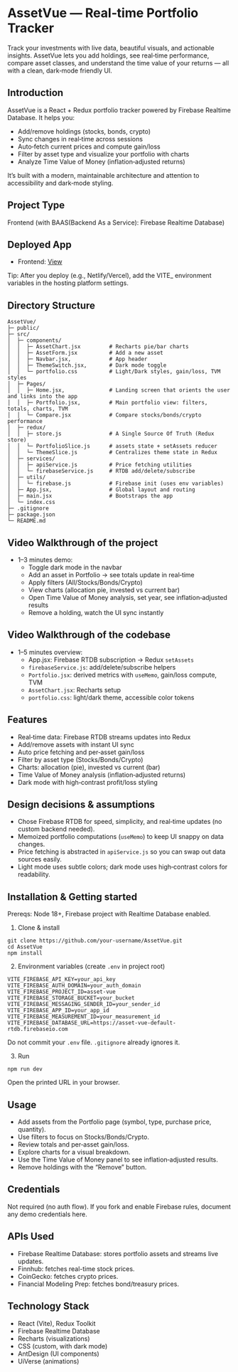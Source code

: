 # AssetVue — Real‑time Portfolio Tracker

Track your investments with live data, beautiful visuals, and actionable insights. AssetVue lets you add holdings, see real‑time performance, compare asset classes, and understand the time value of your returns — all with a clean, dark‑mode friendly UI.

## Introduction
AssetVue is a React + Redux portfolio tracker powered by Firebase Realtime Database. It helps you:
- Add/remove holdings (stocks, bonds, crypto)
- Sync changes in real‑time across sessions
- Auto‑fetch current prices and compute gain/loss
- Filter by asset type and visualize your portfolio with charts
- Analyze Time Value of Money (inflation‑adjusted returns)

It’s built with a modern, maintainable architecture and attention to accessibility and dark‑mode styling.

## Project Type
Frontend (with BAAS(Backend As a Service): Firebase Realtime Database)

## Deployed App
- Frontend: [View](https://asset-vue.netlify.app/)

Tip: After you deploy (e.g., Netlify/Vercel), add the VITE_ environment variables in the hosting platform settings.

## Directory Structure
```
AssetVue/
├─ public/
├─ src/
│  ├─ components/
│  │  ├─ AssetChart.jsx         # Recharts pie/bar charts
│  │  ├─ AssetForm.jsx          # Add a new asset
│  │  ├─ Navbar.jsx,            # App header
│  │  ├─ ThemeSwitch.jsx,       # Dark mode toggle
│  │  └─ portfolio.css          # Light/Dark styles, gain/loss, TVM styles
│  ├─ Pages/
│  │  ├─ Home.jsx,              # Landing screen that orients the user and links into the app
│  │  ├─ Portfolio.jsx,         # Main portfolio view: filters, totals, charts, TVM
│  │  └─ Compare.jsx            # Compare stocks/bonds/crypto performance
│  ├─ redux/
│  │  ├─ store.js               # A Single Source Of Truth (Redux store)
│  │  └─ PortfolioSlice.js      # assets state + setAssets reducer
│  │  └─ ThemeSlice.js          # Centralizes theme state in Redux
│  ├─ services/
│  │  ├─ apiService.js          # Price fetching utilities
│  │  └─ firebaseService.js     # RTDB add/delete/subscribe
│  ├─ utils/
│  │  └─ firebase.js            # Firebase init (uses env variables)
│  ├─ App.jsx,                  # Global layout and routing
│  ├─ main.jsx                  # Bootstraps the app
│  └─ index.css
├─ .gitignore
├─ package.json
└─ README.md
```

## Video Walkthrough of the project
- 1–3 minutes demo:
  - Toggle dark mode in the navbar
  - Add an asset in Portfolio → see totals update in real‑time
  - Apply filters (All/Stocks/Bonds/Crypto)
  - View charts (allocation pie, invested vs current bar)
  - Open Time Value of Money analysis, set year, see inflation‑adjusted results
  - Remove a holding, watch the UI sync instantly

## Video Walkthrough of the codebase
- 1–5 minutes overview:
  - App.jsx: Firebase RTDB subscription → Redux `setAssets`
  - `firebaseService.js`: add/delete/subscribe helpers
  - `Portfolio.jsx`: derived metrics with `useMemo`, gain/loss compute, TVM
  - `AssetChart.jsx`: Recharts setup
  - `portfolio.css`: light/dark theme, accessible color tokens

## Features
- Real‑time data: Firebase RTDB streams updates into Redux
- Add/remove assets with instant UI sync
- Auto price fetching and per‑asset gain/loss
- Filter by asset type (Stocks/Bonds/Crypto)
- Charts: allocation (pie), invested vs current (bar)
- Time Value of Money analysis (inflation‑adjusted returns)
- Dark mode with high‑contrast profit/loss styling

## Design decisions & assumptions
- Chose Firebase RTDB for speed, simplicity, and real‑time updates (no custom backend needed).
- Memoized portfolio computations (`useMemo`) to keep UI snappy on data changes.
- Price fetching is abstracted in `apiService.js` so you can swap out data sources easily.
- Light mode uses subtle colors; dark mode uses high‑contrast colors for readability.

## Installation & Getting started
Prereqs: Node 18+, Firebase project with Realtime Database enabled.

1) Clone & install
```
git clone https://github.com/your-username/AssetVue.git
cd AssetVue
npm install
```

2) Environment variables (create `.env` in project root)
```
VITE_FIREBASE_API_KEY=your_api_key
VITE_FIREBASE_AUTH_DOMAIN=your_auth_domain
VITE_FIREBASE_PROJECT_ID=asset-vue
VITE_FIREBASE_STORAGE_BUCKET=your_bucket
VITE_FIREBASE_MESSAGING_SENDER_ID=your_sender_id
VITE_FIREBASE_APP_ID=your_app_id
VITE_FIREBASE_MEASUREMENT_ID=your_measurement_id
VITE_FIREBASE_DATABASE_URL=https://asset-vue-default-rtdb.firebaseio.com
```

Do not commit your `.env` file. `.gitignore` already ignores it.

3) Run
```
npm run dev
```
Open the printed URL in your browser.

## Usage
- Add assets from the Portfolio page (symbol, type, purchase price, quantity).
- Use filters to focus on Stocks/Bonds/Crypto.
- Review totals and per‑asset gain/loss.
- Explore charts for a visual breakdown.
- Use the Time Value of Money panel to see inflation‑adjusted results.
- Remove holdings with the “Remove” button.


## Credentials
Not required (no auth flow). If you fork and enable Firebase rules, document any demo credentials here.

## APIs Used
- Firebase Realtime Database: stores portfolio assets and streams live updates.
- Finnhub: fetches real-time stock prices.
- CoinGecko: fetches crypto prices.
- Financial Modeling Prep: fetches bond/treasury prices.

## Technology Stack
- React (Vite), Redux Toolkit
- Firebase Realtime Database
- Recharts (visualizations)
- CSS (custom, with dark mode)
- AntDesign (UI components)
- UiVerse (animations)
